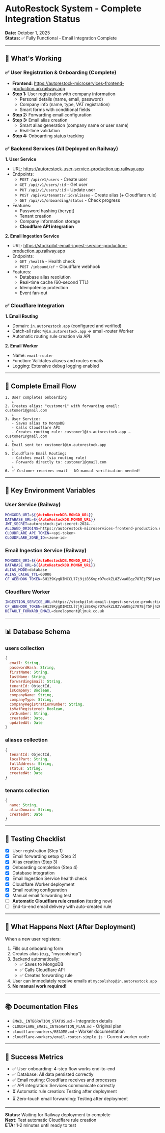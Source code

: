 # AutoRestock System - Complete Integration Status

**Date:** October 1, 2025  
**Status:** ✅ Fully Functional - Email Integration Complete

---

## 🎉 What's Working

### ✅ User Registration & Onboarding (Complete)
- **Frontend:** https://autorestock-microservices-frontend-production.up.railway.app
- **Step 1:** User registration with company information
  - Personal details (name, email, password)
  - Company info (name, type, VAT registration)
  - Smart forms with conditional fields
- **Step 2:** Forwarding email configuration
- **Step 3:** Email alias creation
  - Smart alias generation (company name or user name)
  - Real-time validation
- **Step 4:** Onboarding status tracking

### ✅ Backend Services (All Deployed on Railway)

**1. User Service**
- URL: https://autorestock-user-service-production.up.railway.app
- Endpoints:
  - `POST /api/v1/users` - Create user
  - `GET /api/v1/users/:id` - Get user
  - `PUT /api/v1/users/:id` - Update user
  - `POST /api/v1/tenants/:id/aliases` - Create alias (+ Cloudflare rule)
  - `GET /api/v1/onboarding/status` - Check progress
- Features:
  - Password hashing (bcrypt)
  - Tenant creation
  - Company information storage
  - **Cloudflare API integration**

**2. Email Ingestion Service**
- URL: https://stockpilot-email-ingest-service-production-production.up.railway.app
- Endpoints:
  - `GET /health` - Health check
  - `POST /inbound/cf` - Cloudflare webhook
- Features:
  - Database alias resolution
  - Real-time cache (60-second TTL)
  - Idempotency protection
  - Event fan-out

### ✅ Cloudflare Integration

**1. Email Routing**
- Domain: `in.autorestock.app` (configured and verified)
- Catch-all rule: `*@in.autorestock.app` → email-router Worker
- Automatic routing rule creation via API

**2. Email Worker**
- Name: `email-router`
- Function: Validates aliases and routes emails
- Logging: Extensive debug logging enabled

---

## 🔄 Complete Email Flow

```
1. User completes onboarding
   ↓
2. Creates alias: "customer1" with forwarding email: customer1@gmail.com
   ↓
3. User Service:
   - Saves alias to MongoDB
   - Calls Cloudflare API
   - Creates routing rule: customer1@in.autorestock.app → customer1@gmail.com
   ↓
4. Email sent to: customer1@in.autorestock.app
   ↓
5. Cloudflare Email Routing:
   - Catches email (via routing rule)
   - Forwards directly to: customer1@gmail.com
   ↓
6. ✅ Customer receives email - NO manual verification needed!
```

---

## 🔑 Key Environment Variables

### User Service (Railway)
```bash
MONGODB_URI=${{AutoRestockDB.MONGO_URL}}
DATABASE_URL=${{AutoRestockDB.MONGO_URL}}
JWT_SECRET=autorestock-jwt-secret-2024...
ALLOWED_ORIGINS=https://autorestock-microservices-frontend-production.up.railway.app
CLOUDFLARE_API_TOKEN=<api-token>
CLOUDFLARE_ZONE_ID=<zone-id>
```

### Email Ingestion Service (Railway)
```bash
MONGODB_URI=${{AutoRestockDB.MONGO_URL}}
DATABASE_URL=${{AutoRestockDB.MONGO_URL}}
ALIAS_MODE=database
ALIAS_CACHE_TTL=60000
CF_WEBHOOK_TOKEN=SH139KygDIMCCLl7j9jiBSKvprO7uekZL8ZVwa0Bgz787EjT5Pj4zG7iQY056PhJ
```

### Cloudflare Worker
```bash
INGESTION_SERVICE_URL=https://stockpilot-email-ingest-service-production-production.up.railway.app
CF_WEBHOOK_TOKEN=SH139KygDIMCCLl7j9jiBSKvprO7uekZL8ZVwa0Bgz787EjT5Pj4zG7iQY056PhJ
DEFAULT_FORWARD_EMAIL=development@ljmuk.co.uk
```

---

## 📊 Database Schema

### users collection
```javascript
{
  email: String,
  passwordHash: String,
  firstName: String,
  lastName: String,
  forwardingEmail: String,
  tenantId: ObjectId,
  isCompany: Boolean,
  companyName: String,
  companyType: String,
  companyRegistrationNumber: String,
  isVatRegistered: Boolean,
  vatNumber: String,
  createdAt: Date,
  updatedAt: Date
}
```

### aliases collection
```javascript
{
  tenantId: ObjectId,
  localPart: String,
  fullAddress: String,
  status: String,
  createdAt: Date
}
```

### tenants collection
```javascript
{
  name: String,
  aliasDomain: String,
  createdAt: Date
}
```

---

## 🧪 Testing Checklist

- [x] User registration (Step 1)
- [x] Email forwarding setup (Step 2)
- [x] Alias creation (Step 3)
- [x] Onboarding completion (Step 4)
- [x] Database integration
- [x] Email Ingestion Service health check
- [x] Cloudflare Worker deployment
- [x] Email routing configuration
- [x] Manual email forwarding test
- [ ] **Automatic Cloudflare rule creation** (testing now)
- [ ] End-to-end email delivery with auto-created rule

---

## 🚀 What Happens Next (After Deployment)

When a new user registers:
1. Fills out onboarding form
2. Creates alias (e.g., "mycoolshop")
3. Backend automatically:
   - ✅ Saves to MongoDB
   - ✅ Calls Cloudflare API
   - ✅ Creates forwarding rule
4. User can immediately receive emails at `mycoolshop@in.autorestock.app`
5. **No manual work required!**

---

## 📚 Documentation Files

- `EMAIL_INTEGRATION_STATUS.md` - Integration details
- `CLOUDFLARE_EMAIL_INTEGRATION_PLAN.md` - Original plan
- `cloudflare-workers/README.md` - Worker documentation
- `cloudflare-workers/email-router-simple.js` - Current worker code

---

## 🎯 Success Metrics

- ✅ User onboarding: 4-step flow works end-to-end
- ✅ Database: All data persisted correctly
- ✅ Email routing: Cloudflare receives and processes
- ✅ API integration: Services communicate correctly
- ⏳ Automatic rule creation: Testing after deployment
- ⏳ Zero-touch email forwarding: Testing after deployment

---

**Status:** Waiting for Railway deployment to complete  
**Next:** Test automatic Cloudflare rule creation  
**ETA:** 1-2 minutes until ready to test










